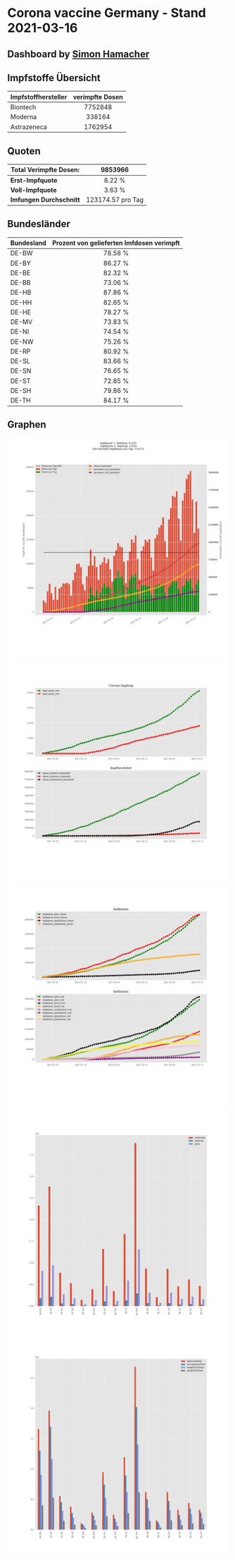 # Corona vaccine Germany - Stand 2021-03-16
## Dashboard by [Simon Hamacher](https://www.shamacher.eu)
## Impfstoffe Übersicht
**Impfstoffhersteller** | **verimpfte Dosen**
-------- | :--------:
Biontech | 7752848
Moderna | 338164
Astrazeneca | 1762954


## Quoten
**Total Verimpfte Dosen:** | 9853966
-------- | :--------:
**Erst-Impfquote** | 8.22 %
**Voll-Impfquote** | 3.63 %
**Imfungen Durchschnitt** | 123174.57 pro Tag
## Bundesländer
**Bundesland** | **Prozent von gelieferten Imfdosen verimpft**
-------- | :--------:
DE-BW | 78.58 %
DE-BY | 86.27 %
DE-BE | 82.32 %
DE-BB | 73.06 %
DE-HB | 87.86 %
DE-HH | 82.65 %
DE-HE | 78.27 %
DE-MV | 73.83 %
DE-NI | 74.54 %
DE-NW | 75.26 %
DE-RP | 80.92 %
DE-SL | 83.66 %
DE-SN | 76.65 %
DE-ST | 72.85 %
DE-SH | 79.86 %
DE-TH | 84.17 %
## Graphen
<img src="Impfungen-Corona-01.jpg" alt="Impf Übersicht" title="Impf Übersicht" />
<img src="Impfungen-Corona-02.jpg" alt="Impfquote" title="optionaler Titel" />
<img src="Impfungen-Corona-03.jpg" alt="Indikation" title="Indikation" />
<img src="Impfungen-Corona-04.jpg" alt="Impfungen in den Bundesländern" title="Impfungen in den Bundesländern" />
<img src="Impfungen-Corona-05.jpg" alt="Impfungen in den Bundesländern" title="Impfungen in den Bundesländern" />

